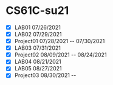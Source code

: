 # CS61C-su21
- [x] LAB01 07/26/2021
- [x] LAB02 07/29/2021
- [x] Project01 07/28/2021 -- 07/30/2021 
- [x] LAB03 07/31/2021
- [x] Project02 08/09/2021 -- 08/24/2021
- [x] LAB04 08/21/2021
- [x] LAB05 08/27/2021
- [x] Project03 08/30/2021 --
